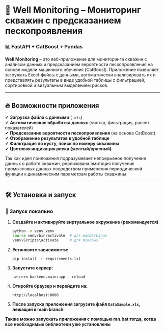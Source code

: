 # 🚀 Well Monitoring – Мониторинг скважин с предсказанием пескопроявления

### 📊 FastAPI + CatBoost + Pandas

**Well Monitoring** – это веб-приложение для мониторинга скважин с анализом данных и предсказанием вероятности пескопроявления на основе модели машинного обучения (CatBoost). Приложение позволяет загружать Excel-файлы с данными, автоматически анализировать их и представлять результаты в виде удобной таблицы с фильтрацией, сортировкой и визуальным выделением рисков.

---

## 🔥 Возможности приложения

✔ **Загрузка файла с данными** (`.xls`)  
✔ **Автоматическая обработка данных** (чистка, фильтрация, расчет показателей)  
✔ **Предсказание вероятности пескопроявления** (на основе CatBoost)  
✔ **Отображение результатов в удобной таблице**  
✔ **Фильтрация по кусту, поиск по номеру скважины**  
✔ **Цветовая индикация риска (желтый/красный)**

Так как идея приложения подразумевает непрерывное получение данных о работе скважин,
реализована эмитация получения промысловых данных посредством применения периодической 
функции к динамическим параметрам работы скважины  

---

## 🛠 Установка и запуск

### 🚀 Запуск локально

1. **Создайте и активируйте виртуальное окружение (рекомендуется)**
   ```bash
   python -m venv venv
   source venv/bin/activate  # для macOS/Linux
   venv\Scripts\activate     # для Windows```
2. **Установите зависимости:**
   ```
   pip install -r requirements.txt
   ```
4. **Запустите сервер:**
   ```
   uvicorn backend.main:app --reload
   ```
6. **Откройте браузер и перейдите на:**
   ```
   http://localhost:8000
   ```
7. **После запуска приложения загрузите файл ```DataSample.xls```, лежащий в main branch**

**Также можно запускать приложения с помощью ran.bat тогда, когда все необходимые библиотеки уже установлены**   
